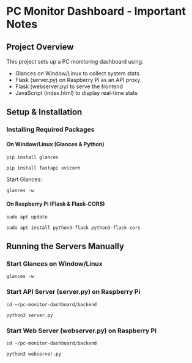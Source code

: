 # PC Monitor Dashboard - Important Notes

## Project Overview

This project sets up a PC monitoring dashboard using:

- Glances on Window/Linux to collect system stats
- Flask (server.py) on Raspberry Pi as an API proxy
- Flask (webserver.py) to serve the frontend
- JavaScript (index.html) to display real-time stats

## Setup & Installation

### Installing Required Packages

#### On Window/Linux (Glances & Python)

`pip install glances`

`pip install fastapi uvicorn`

Start Glances:

`glances -w`

#### On Raspberry Pi (Flask & Flask-CORS)

`sudo apt update`

`sudo apt install python3-flask python3-flask-cors`

## Running the Servers Manually

### Start Glances on Window/Linux

`glances -w`

### Start API Server (server.py) on Raspberry Pi

`cd ~/pc-monitor-dashboard/backend`

`python3 server.py`

### Start Web Server (webserver.py) on Raspberry Pi

`cd ~/pc-monitor-dashboard/backend`

`python3 webserver.py`